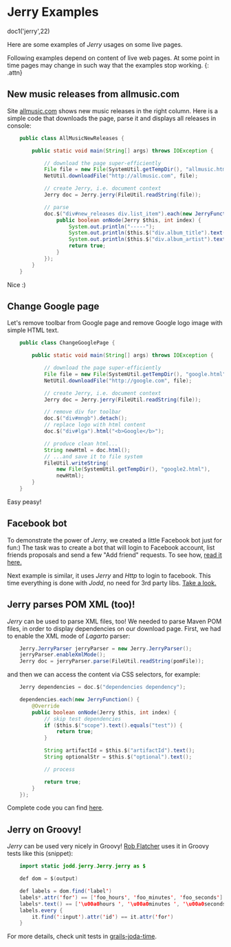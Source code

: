 # Jerry Examples

<div class="doc1"><js>doc1('jerry',22)</js></div>

Here are some examples of *Jerry* usages on some live pages.

Following examples depend on content of live web pages. At some point in
time pages may change in such way that the examples stop working.
{: .attn}

## New music releases from allmusic.com

Site [allmusic.com][2] shows new music releases in the
right column. Here is a simple code that downloads the page, parse it
and displays all releases in console:

~~~~~ java
    public class AllMusicNewReleases {

        public static void main(String[] args) throws IOException {

            // download the page super-efficiently
            File file = new File(SystemUtil.getTempDir(), "allmusic.html");
            NetUtil.downloadFile("http://allmusic.com", file);

            // create Jerry, i.e. document context
            Jerry doc = Jerry.jerry(FileUtil.readString(file));

            // parse
            doc.$("div#new_releases div.list_item").each(new JerryFunction() {
                public boolean onNode(Jerry $this, int index) {
                    System.out.println("-----");
                    System.out.println($this.$("div.album_title").text());
                    System.out.println($this.$("div.album_artist").text().trim());
                    return true;
                }
            });
        }
    }
~~~~~

Nice :)

## Change Google page

Let's remove toolbar from Google page and remove Google logo image with
simple HTML text.

~~~~~ java
    public class ChangeGooglePage {

        public static void main(String[] args) throws IOException {

            // download the page super-efficiently
            File file = new File(SystemUtil.getTempDir(), "google.html");
            NetUtil.downloadFile("http://google.com", file);

            // create Jerry, i.e. document context
            Jerry doc = Jerry.jerry(FileUtil.readString(file));

            // remove div for toolbar
            doc.$("div#mngb").detach();
            // replace logo with html content
            doc.$("div#lga").html("<b>Google</b>");

            // produce clean html...
            String newHtml = doc.html();
            // ...and save it to file system
            FileUtil.writeString(
                new File(SystemUtil.getTempDir(), "google2.html"),
                newHtml);
        }
    }
~~~~~

Easy peasy!

## Facebook bot

To demonstrate the power of *Jerry*, we created a little Facebook bot
just for fun:) The task was to create a bot that will login to Facebook
account, list friends proposals and send a few "Add friend"
requests. To see how, [read it here.](facebook-bot.html)

Next example is similar, it uses *Jerry* and *Http* to login to facebook.
This time everything is done with *Jodd*, no need for 3rd party libs.
[Take a look.](facebook.html)


## Jerry parses POM XML (too)!

*Jerry* can be used to parse XML files, too! We needed to parse Maven
POM files, in order to display dependencies on our download page. First,
we had to enable the XML mode of *Lagarto* parser:

~~~~~ java
    Jerry.JerryParser jerryParser = new Jerry.JerryParser();
    jerryParser.enableXmlMode();
    Jerry doc = jerryParser.parse(FileUtil.readString(pomFile));
~~~~~

and then we can access the content via CSS selectors, for example:

~~~~~ java
    Jerry dependencies = doc.$("dependencies dependency");

    dependencies.each(new JerryFunction() {
        @Override
        public boolean onNode(Jerry $this, int index) {
            // skip test dependencies
            if ($this.$("scope").text().equals("test")) {
                return true;
            }

            String artifactId = $this.$("artifactId").text();
            String optionalStr = $this.$("optional").text();

            // process

            return true;
        }
    });
~~~~~

Complete code you can find [here][3].

## Jerry on Groovy!

*Jerry* can be used very nicely in Groovy! [Rob Flatcher][4] uses it in Groovy tests like this (snippet):

~~~~~ java
    import static jodd.jerry.Jerry.jerry as $

    def dom = $(output)

    def labels = dom.find('label')
    labels*.attr('for') == ['foo_hours', 'foo_minutes', 'foo_seconds']
    labels*.text() == ['\u00a0hours ', '\u00a0minutes ', '\u00a0seconds ']
    labels.every {
        it.find(':input').attr('id') == it.attr('for')
    }
~~~~~

For more details, check unit tests in [grails-joda-time][5].

[2]: http://allmusic.com
[3]: http://github.com/oblac/tools/blob/master/src/jodd/tools/modlist/PomList.java
[4]: http://freeside.co/
[5]: https://github.com/gpc/grails-joda-time
